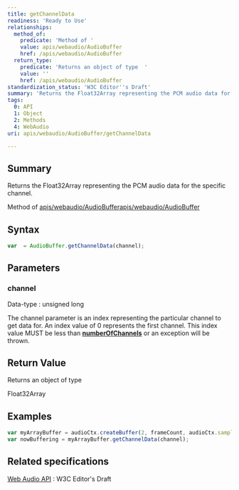 ```yaml
---
title: getChannelData
readiness: 'Ready to Use'
relationships:
  method_of:
    predicate: 'Method of '
    value: apis/webaudio/AudioBuffer
    href: /apis/webaudio/AudioBuffer
  return_type:
    predicate: 'Returns an object of type  '
    value: ''
    href: /apis/webaudio/AudioBuffer
standardization_status: 'W3C Editor''s Draft'
summary: 'Returns the Float32Array representing the PCM audio data for the specific channel.'
tags:
  0: API
  1: Object
  2: Methods
  4: WebAudio
uri: apis/webaudio/AudioBuffer/getChannelData

---
```

## Summary

Returns the Float32Array representing the PCM audio data for the specific channel.

Method of [apis/webaudio/AudioBuffer](/apis/webaudio/AudioBuffer)[apis/webaudio/AudioBuffer](/apis/webaudio/AudioBuffer)

## Syntax

``` js
var  = AudioBuffer.getChannelData(channel);
```

## Parameters

### channel

 Data-type
:   unsigned long

 The channel parameter is an index representing the particular channel to get data for. An index value of 0 represents the first channel. This index value MUST be less than [**numberOfChannels**](/apis/webaudio/AudioBuffer/numberOfChannels) or an exception will be thrown.

## Return Value

Returns an object of type

Float32Array

## Examples

``` js
var myArrayBuffer = audioCtx.createBuffer(2, frameCount, audioCtx.sampleRate);
var nowBuffering = myArrayBuffer.getChannelData(channel);
```

## Related specifications

[Web Audio API](http://webaudio.github.io/web-audio-api/)
:   W3C Editor's Draft
